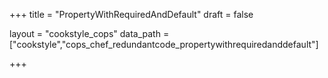 +++
title = "PropertyWithRequiredAndDefault"
draft = false

layout = "cookstyle_cops"
data_path = ["cookstyle","cops_chef_redundantcode_propertywithrequiredanddefault"]

+++

<!-- The content of this page is automatically generated from the
cops_chef_redundantcode_propertywithrequiredanddefault.yml file in github.com/chef/cookstyle/blob/main/docs-chef-io/data/cookstyle/. -->
